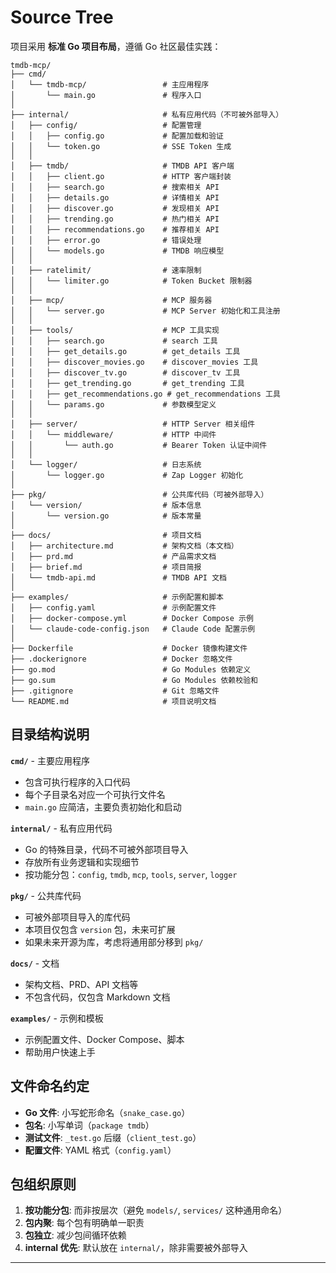 # Source Tree

项目采用 **标准 Go 项目布局**，遵循 Go 社区最佳实践：

```
tmdb-mcp/
├── cmd/
│   └── tmdb-mcp/                 # 主应用程序
│       └── main.go               # 程序入口
│
├── internal/                     # 私有应用代码（不可被外部导入）
│   ├── config/                   # 配置管理
│   │   ├── config.go             # 配置加载和验证
│   │   └── token.go              # SSE Token 生成
│   │
│   ├── tmdb/                     # TMDB API 客户端
│   │   ├── client.go             # HTTP 客户端封装
│   │   ├── search.go             # 搜索相关 API
│   │   ├── details.go            # 详情相关 API
│   │   ├── discover.go           # 发现相关 API
│   │   ├── trending.go           # 热门相关 API
│   │   ├── recommendations.go    # 推荐相关 API
│   │   ├── error.go              # 错误处理
│   │   └── models.go             # TMDB 响应模型
│   │
│   ├── ratelimit/                # 速率限制
│   │   └── limiter.go            # Token Bucket 限制器
│   │
│   ├── mcp/                      # MCP 服务器
│   │   └── server.go             # MCP Server 初始化和工具注册
│   │
│   ├── tools/                    # MCP 工具实现
│   │   ├── search.go             # search 工具
│   │   ├── get_details.go        # get_details 工具
│   │   ├── discover_movies.go    # discover_movies 工具
│   │   ├── discover_tv.go        # discover_tv 工具
│   │   ├── get_trending.go       # get_trending 工具
│   │   ├── get_recommendations.go # get_recommendations 工具
│   │   └── params.go             # 参数模型定义
│   │
│   ├── server/                   # HTTP Server 相关组件
│   │   └── middleware/           # HTTP 中间件
│   │       └── auth.go           # Bearer Token 认证中间件
│   │
│   └── logger/                   # 日志系统
│       └── logger.go             # Zap Logger 初始化
│
├── pkg/                          # 公共库代码（可被外部导入）
│   └── version/                  # 版本信息
│       └── version.go            # 版本常量
│
├── docs/                         # 项目文档
│   ├── architecture.md           # 架构文档（本文档）
│   ├── prd.md                    # 产品需求文档
│   ├── brief.md                  # 项目简报
│   └── tmdb-api.md               # TMDB API 文档
│
├── examples/                     # 示例配置和脚本
│   ├── config.yaml               # 示例配置文件
│   ├── docker-compose.yml        # Docker Compose 示例
│   └── claude-code-config.json   # Claude Code 配置示例
│
├── Dockerfile                    # Docker 镜像构建文件
├── .dockerignore                 # Docker 忽略文件
├── go.mod                        # Go Modules 依赖定义
├── go.sum                        # Go Modules 依赖校验和
├── .gitignore                    # Git 忽略文件
└── README.md                     # 项目说明文档
```

## 目录结构说明

**`cmd/`** - 主要应用程序

- 包含可执行程序的入口代码
- 每个子目录名对应一个可执行文件名
- `main.go` 应简洁，主要负责初始化和启动

**`internal/`** - 私有应用代码

- Go 的特殊目录，代码不可被外部项目导入
- 存放所有业务逻辑和实现细节
- 按功能分包：`config`, `tmdb`, `mcp`, `tools`, `server`, `logger`

**`pkg/`** - 公共库代码

- 可被外部项目导入的库代码
- 本项目仅包含 `version` 包，未来可扩展
- 如果未来开源为库，考虑将通用部分移到 `pkg/`

**`docs/`** - 文档

- 架构文档、PRD、API 文档等
- 不包含代码，仅包含 Markdown 文档

**`examples/`** - 示例和模板

- 示例配置文件、Docker Compose、脚本
- 帮助用户快速上手

## 文件命名约定

- **Go 文件**: 小写蛇形命名（`snake_case.go`）
- **包名**: 小写单词（`package tmdb`）
- **测试文件**: `_test.go` 后缀（`client_test.go`）
- **配置文件**: YAML 格式（`config.yaml`）

## 包组织原则

1. **按功能分包**: 而非按层次（避免 `models/`, `services/` 这种通用命名）
2. **包内聚**: 每个包有明确单一职责
3. **包独立**: 减少包间循环依赖
4. **internal 优先**: 默认放在 `internal/`，除非需要被外部导入

---
